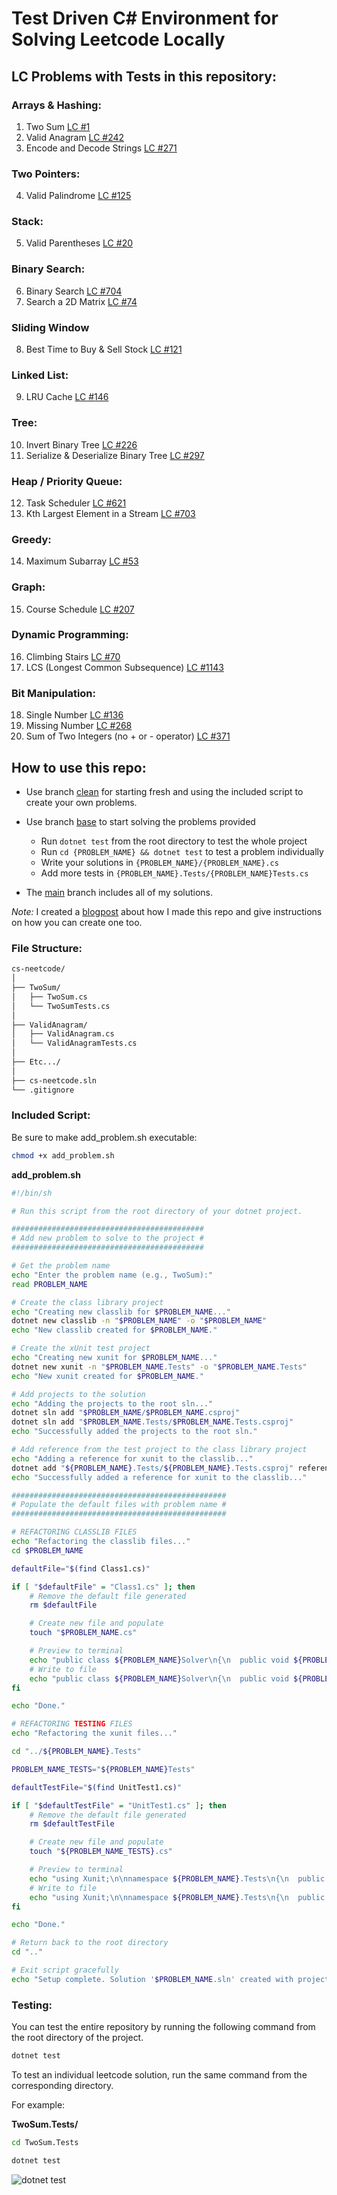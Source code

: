 # Test Driven C# Environment for Solving Leetcode Locally

## LC Problems with Tests in this repository:

### Arrays & Hashing:

1. Two Sum [LC #1](https://leetcode.com/problems/two-sum/description/)
2. Valid Anagram [LC #242](https://leetcode.com/problems/valid-anagram/description/)
3. Encode and Decode Strings [LC #271](https://neetcode.io/problems/string-encode-and-decode)

### Two Pointers:

4. Valid Palindrome [LC #125](https://leetcode.com/problems/valid-palindrome/description/)

### Stack:

5. Valid Parentheses [LC #20](https://leetcode.com/problems/valid-parentheses/description/)

### Binary Search:

6. Binary Search [LC #704](https://leetcode.com/problems/binary-search/description/)
7. Search a 2D Matrix [LC #74](https://leetcode.com/problems/search-a-2d-matrix/description/)

### Sliding Window

8. Best Time to Buy & Sell Stock [LC #121](https://leetcode.com/problems/best-time-to-buy-and-sell-stock/description/)

### Linked List:

9. LRU Cache [LC #146](https://leetcode.com/problems/lru-cache/description/)

### Tree:

10. Invert Binary Tree [LC #226](https://leetcode.com/problems/invert-binary-tree/description/)
11. Serialize & Deserialize Binary Tree [LC #297](https://leetcode.com/problems/serialize-and-deserialize-binary-tree/description/)

### Heap / Priority Queue:

12. Task Scheduler [LC #621](https://leetcode.com/problems/task-scheduler/description/)
13. Kth Largest Element in a Stream [LC #703](https://leetcode.com/problems/kth-largest-element-in-a-stream/description/)

### Greedy:

14. Maximum Subarray [LC #53](https://leetcode.com/problems/maximum-subarray/description/)

### Graph:

15. Course Schedule [LC #207](https://leetcode.com/problems/course-schedule/description/)

### Dynamic Programming:

16. Climbing Stairs [LC #70](https://leetcode.com/problems/climbing-stairs/description/)
17. LCS (Longest Common Subsequence) [LC #1143](https://leetcode.com/problems/longest-common-subsequence/description/)

### Bit Manipulation:

18. Single Number [LC #136](https://leetcode.com/problems/single-number/description/)
19. Missing Number [LC #268](https://leetcode.com/problems/missing-number/description/)
20. Sum of Two Integers (no + or - operator) [LC #371](https://leetcode.com/problems/sum-of-two-integers/description/)

## How to use this repo:

- Use branch [clean](https://github.com/HansonSoftware/cs-neetcode/tree/clean) for starting fresh and using the included script to create your own problems.

- Use branch [base](https://github.com/HansonSoftware/cs-neetcode/tree/base) to start solving the problems provided

  - Run `dotnet test` from the root directory to test the whole project
  - Run `cd {PROBLEM_NAME} && dotnet test` to test a problem individually
  - Write your solutions in `{PROBLEM_NAME}/{PROBLEM_NAME}.cs`
  - Add more tests in `{PROBLEM_NAME}.Tests/{PROBLEM_NAME}Tests.cs`

- The [main](https://github.com/HansonSoftware/cs-neetcode/tree/main) branch includes all of my solutions.

_Note:_ I created a [blogpost](https://www.haydenhanson.dev/blog/test-driven-c-sharp) about how I made this repo and give instructions on how you can create one too.

### File Structure:

```sh
cs-neetcode/
│
├── TwoSum/
│   ├── TwoSum.cs
│   └── TwoSumTests.cs
│
├── ValidAnagram/
│   ├── ValidAnagram.cs
│   └── ValidAnagramTests.cs
│
├── Etc.../
│
├── cs-neetcode.sln
└── .gitignore
```

### Included Script:

Be sure to make add_problem.sh executable:

```sh
chmod +x add_problem.sh
```

**add_problem.sh**

```sh
#!/bin/sh

# Run this script from the root directory of your dotnet project.

###########################################
# Add new problem to solve to the project #
###########################################

# Get the problem name
echo "Enter the problem name (e.g., TwoSum):"
read PROBLEM_NAME

# Create the class library project
echo "Creating new classlib for $PROBLEM_NAME..."
dotnet new classlib -n "$PROBLEM_NAME" -o "$PROBLEM_NAME"
echo "New classlib created for $PROBLEM_NAME."

# Create the xUnit test project
echo "Creating new xunit for $PROBLEM_NAME..."
dotnet new xunit -n "$PROBLEM_NAME.Tests" -o "$PROBLEM_NAME.Tests"
echo "New xunit created for $PROBLEM_NAME."

# Add projects to the solution
echo "Adding the projects to the root sln..."
dotnet sln add "$PROBLEM_NAME/$PROBLEM_NAME.csproj"
dotnet sln add "$PROBLEM_NAME.Tests/$PROBLEM_NAME.Tests.csproj"
echo "Successfully added the projects to the root sln."

# Add reference from the test project to the class library project
echo "Adding a reference for xunit to the classlib..."
dotnet add "${PROBLEM_NAME}.Tests/${PROBLEM_NAME}.Tests.csproj" reference "$PROBLEM_NAME/$PROBLEM_NAME.csproj"
echo "Successfully added a reference for xunit to the classlib..."

################################################
# Populate the default files with problem name #
################################################

# REFACTORING CLASSLIB FILES
echo "Refactoring the classlib files..."
cd $PROBLEM_NAME

defaultFile="$(find Class1.cs)"

if [ "$defaultFile" = "Class1.cs" ]; then
	# Remove the default file generated
	rm $defaultFile

	# Create new file and populate
	touch "$PROBLEM_NAME.cs"

	# Preview to terminal
	echo "public class ${PROBLEM_NAME}Solver\n{\n  public void ${PROBLEM_NAME}()\n  {\n    // Your implementation here...\n    throw new ArgumentException(\"No ContainsDuplicate solution\");\n  }\n}\n"
	# Write to file
	echo "public class ${PROBLEM_NAME}Solver\n{\n  public void ${PROBLEM_NAME}()\n  {\n    // Your implementation here...\n    throw new ArgumentException(\"No ContainsDuplicate solution\");\n  }\n}\n" >> "${PROBLEM_NAME}.cs"
fi

echo "Done."

# REFACTORING TESTING FILES
echo "Refactoring the xunit files..."

cd "../${PROBLEM_NAME}.Tests"

PROBLEM_NAME_TESTS="${PROBLEM_NAME}Tests"

defaultTestFile="$(find UnitTest1.cs)"

if [ "$defaultTestFile" = "UnitTest1.cs" ]; then
	# Remove the default file generated
	rm $defaultTestFile

	# Create new file and populate
	touch "${PROBLEM_NAME_TESTS}.cs"

	# Preview to terminal
	echo "using Xunit;\n\nnamespace ${PROBLEM_NAME}.Tests\n{\n  public class ${PROBLEM_NAME_TESTS}\n  {\n    [Fact]\n    public void Test${PROBLEM_NAME}()\n    {\n    }\n  }\n}\n"
	# Write to file
	echo "using Xunit;\n\nnamespace ${PROBLEM_NAME}.Tests\n{\n  public class ${PROBLEM_NAME_TESTS}\n  {\n    [Fact]\n    public void Test${PROBLEM_NAME}()\n    {\n    }\n  }\n}\n" >> "${PROBLEM_NAME_TESTS}.cs"
fi

echo "Done."

# Return back to the root directory
cd ".."

# Exit script gracefully
echo "Setup complete. Solution '$PROBLEM_NAME.sln' created with projects '$PROBLEM_NAME' and '${PROBLEM_NAME}.Tests'."
```

### Testing:

You can test the entire repository by running the following command from the root directory of the project.

```sh
dotnet test
```

To test an individual leetcode solution, run the same command from the corresponding directory.

For example:

**TwoSum.Tests/**

```sh
cd TwoSum.Tests

dotnet test
```

![dotnet test](https://www.haydenhanson.dev/images/posts/test-driven-c-sharp/example.png)
